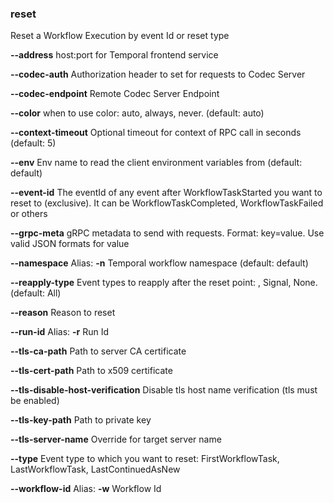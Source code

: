 ### reset

Reset a Workflow Execution by event Id or reset type

**--address**
host:port for Temporal frontend service

**--codec-auth**
Authorization header to set for requests to Codec Server

**--codec-endpoint**
Remote Codec Server Endpoint

**--color**
when to use color: auto, always, never. (default: auto)

**--context-timeout**
Optional timeout for context of RPC call in seconds (default: 5)

**--env**
Env name to read the client environment variables from (default: default)

**--event-id**
The eventId of any event after WorkflowTaskStarted you want to reset to (exclusive). It can be WorkflowTaskCompleted, WorkflowTaskFailed or others

**--grpc-meta**
gRPC metadata to send with requests. Format: key=value. Use valid JSON formats for value

**--namespace**
Alias: **-n**
Temporal workflow namespace (default: default)

**--reapply-type**
Event types to reapply after the reset point: , Signal, None. (default: All)

**--reason**
Reason to reset

**--run-id**
Alias: **-r**
Run Id

**--tls-ca-path**
Path to server CA certificate

**--tls-cert-path**
Path to x509 certificate

**--tls-disable-host-verification**
Disable tls host name verification (tls must be enabled)

**--tls-key-path**
Path to private key

**--tls-server-name**
Override for target server name

**--type**
Event type to which you want to reset: FirstWorkflowTask, LastWorkflowTask, LastContinuedAsNew

**--workflow-id**
Alias: **-w**
Workflow Id

